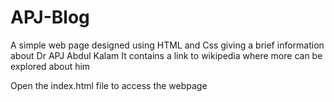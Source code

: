 # APJ-Blog

A simple web page designed using HTML and Css giving a brief information about Dr APJ Abdul Kalam 
It contains a link to wikipedia where more can be explored about him 

Open the index.html file to access the webpage 
